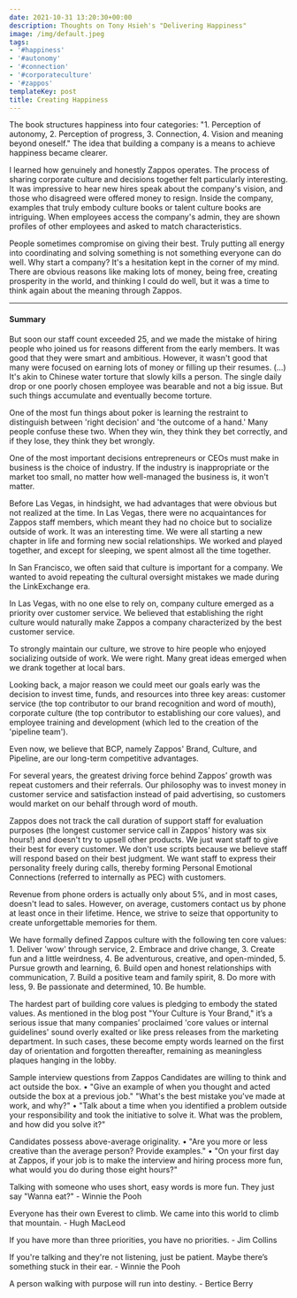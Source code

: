 ```yaml
---
date: 2021-10-31 13:20:30+00:00
description: Thoughts on Tony Hsieh's "Delivering Happiness"
image: /img/default.jpeg
tags:
- '#happiness'
- '#autonomy'
- '#connection'
- '#corporateculture'
- '#zappos'
templateKey: post
title: Creating Happiness
---
```


The book structures happiness into four categories: "1. Perception of autonomy, 2. Perception of progress, 3. Connection, 4. Vision and meaning beyond oneself." The idea that building a company is a means to achieve happiness became clearer.

I learned how genuinely and honestly Zappos operates. The process of sharing corporate culture and decisions together felt particularly interesting. It was impressive to hear new hires speak about the company's vision, and those who disagreed were offered money to resign. Inside the company, examples that truly embody culture books or talent culture books are intriguing. When employees access the company's admin, they are shown profiles of other employees and asked to match characteristics.

People sometimes compromise on giving their best. Truly putting all energy into coordinating and solving something is not something everyone can do well. Why start a company? It's a hesitation kept in the corner of my mind. There are obvious reasons like making lots of money, being free, creating prosperity in the world, and thinking I could do well, but it was a time to think again about the meaning through Zappos.

---

#### Summary

But soon our staff count exceeded 25, and we made the mistake of hiring people who joined us for reasons different from the early members. It was good that they were smart and ambitious. However, it wasn't good that many were focused on earning lots of money or filling up their resumes. (...) It's akin to Chinese water torture that slowly kills a person. The single daily drop or one poorly chosen employee was bearable and not a big issue. But such things accumulate and eventually become torture.

One of the most fun things about poker is learning the restraint to distinguish between 'right decision' and 'the outcome of a hand.' Many people confuse these two. When they win, they think they bet correctly, and if they lose, they think they bet wrongly.

One of the most important decisions entrepreneurs or CEOs must make in business is the choice of industry. If the industry is inappropriate or the market too small, no matter how well-managed the business is, it won't matter.

Before Las Vegas, in hindsight, we had advantages that were obvious but not realized at the time. In Las Vegas, there were no acquaintances for Zappos staff members, which meant they had no choice but to socialize outside of work. It was an interesting time. We were all starting a new chapter in life and forming new social relationships. We worked and played together, and except for sleeping, we spent almost all the time together.

In San Francisco, we often said that culture is important for a company. We wanted to avoid repeating the cultural oversight mistakes we made during the LinkExchange era.

In Las Vegas, with no one else to rely on, company culture emerged as a priority over customer service. We believed that establishing the right culture would naturally make Zappos a company characterized by the best customer service.

To strongly maintain our culture, we strove to hire people who enjoyed socializing outside of work. We were right. Many great ideas emerged when we drank together at local bars.

Looking back, a major reason we could meet our goals early was the decision to invest time, funds, and resources into three key areas: customer service (the top contributor to our brand recognition and word of mouth), corporate culture (the top contributor to establishing our core values), and employee training and development (which led to the creation of the 'pipeline team').

Even now, we believe that BCP, namely Zappos' Brand, Culture, and Pipeline, are our long-term competitive advantages.

For several years, the greatest driving force behind Zappos’ growth was repeat customers and their referrals. Our philosophy was to invest money in customer service and satisfaction instead of paid advertising, so customers would market on our behalf through word of mouth.

Zappos does not track the call duration of support staff for evaluation purposes (the longest customer service call in Zappos’ history was six hours!) and doesn't try to upsell other products. We just want staff to give their best for every customer. We don't use scripts because we believe staff will respond based on their best judgment. We want staff to express their personality freely during calls, thereby forming Personal Emotional Connections (referred to internally as PEC) with customers.

Revenue from phone orders is actually only about 5%, and in most cases, doesn't lead to sales. However, on average, customers contact us by phone at least once in their lifetime. Hence, we strive to seize that opportunity to create unforgettable memories for them.

We have formally defined Zappos culture with the following ten core values: 1. Deliver 'wow' through service, 2. Embrace and drive change, 3. Create fun and a little weirdness, 4. Be adventurous, creative, and open-minded, 5. Pursue growth and learning, 6. Build open and honest relationships with communication, 7. Build a positive team and family spirit, 8. Do more with less, 9. Be passionate and determined, 10. Be humble.

The hardest part of building core values is pledging to embody the stated values. As mentioned in the blog post "Your Culture is Your Brand," it’s a serious issue that many companies’ proclaimed 'core values or internal guidelines' sound overly exalted or like press releases from the marketing department. In such cases, these become empty words learned on the first day of orientation and forgotten thereafter, remaining as meaningless plaques hanging in the lobby.

Sample interview questions from Zappos
Candidates are willing to think and act outside the box.
• "Give an example of when you thought and acted outside the box at a previous job."
"What's the best mistake you've made at work, and why?"
• "Talk about a time when you identified a problem outside your responsibility and took the initiative to solve it. What was the problem, and how did you solve it?"

Candidates possess above-average originality.
• "Are you more or less creative than the average person? Provide examples."
• "On your first day at Zappos, if your job is to make the interview and hiring process more fun, what would you do during those eight hours?"

Talking with someone who uses short, easy words is more fun. They just say "Wanna eat?" - Winnie the Pooh

Everyone has their own Everest to climb. We came into this world to climb that mountain. - Hugh MacLeod

If you have more than three priorities, you have no priorities. - Jim Collins

If you're talking and they're not listening, just be patient. Maybe there’s something stuck in their ear. - Winnie the Pooh

A person walking with purpose will run into destiny. - Bertice Berry